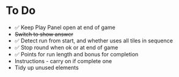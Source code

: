 To Do
=====

- ✅ Keep Play Panel open at end of game
- ~~Switch to show answer~~
- ✅ Detect run from start, and whether uses all tiles in sequence
- ✅ Stop round when ok or at end of game
- ✅ Points for run length and bonus for completion
- Instructions - carry on if complete one
- Tidy up unused elements